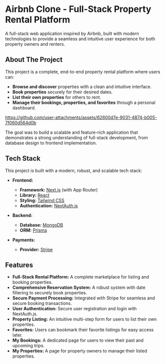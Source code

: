 # Airbnb Clone - Full-Stack Property Rental Platform

A full-stack web application inspired by Airbnb, built with modern technologies to provide a seamless and intuitive user experience for both property owners and renters.

## About The Project

This project is a complete, end-to-end property rental platform where users can:
* **Browse and discover** properties with a clean and intuitive interface.
* **Book properties** securely for their desired dates.
* **List their own properties** for others to rent.
* **Manage their bookings, properties, and favorites** through a personal dashboard.

https://github.com/user-attachments/assets/62600d7e-9031-4874-b005-7f060d564d0b

The goal was to build a scalable and feature-rich application that demonstrates a strong understanding of full-stack development, from database design to frontend implementation.

## Tech Stack

This project is built with a modern, robust, and scalable tech stack:

* **Frontend:**
    * **Framework:** [Next.js](https://nextjs.org/) (with App Router)
    * **Library:** [React](https://reactjs.org/)
    * **Styling:** [Tailwind CSS](https://tailwindcss.com/)
    * **Authentication:** [NextAuth.js](https://next-auth.js.org/)

* **Backend:**
    * **Database:** [MongoDB](https://www.mongodb.com/)
    * **ORM:** [Prisma](https://www.prisma.io/)

* **Payments:**
    * **Provider:** [Stripe](https://stripe.com/)

## Features

* **Full-Stack Rental Platform:** A complete marketplace for listing and booking properties.
* **Comprehensive Reservation System:** A robust system with date filtering to securely book properties.
* **Secure Payment Processing:** Integrated with Stripe for seamless and secure booking transactions.
* **User Authentication:** Secure user registration and login with NextAuth.js.
* **Property Listing:** An intuitive multi-step form for users to list their own properties.
* **Favorites:** Users can bookmark their favorite listings for easy access later.
* **My Bookings:** A dedicated page for users to view their past and upcoming trips.
* **My Properties:** A page for property owners to manage their listed properties.


